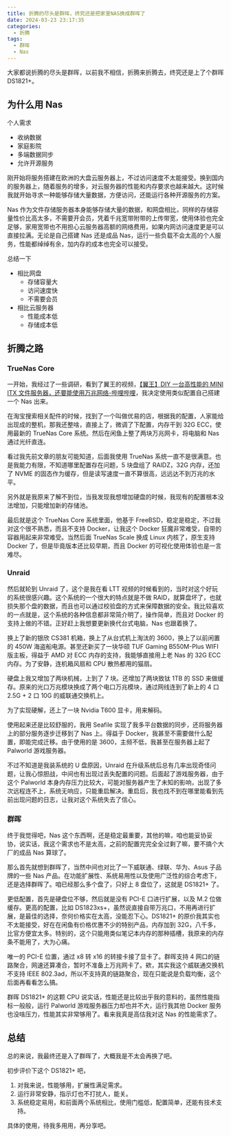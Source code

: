 ```yaml
---
title: 折腾的尽头是群晖，终究还是把家里NAS换成群晖了
date: 2024-03-23 23:17:35
categories:
  - 折腾
tags:
  - 群晖
  - Nas
---
```


大家都说折腾的尽头是群晖，以前我不相信，折腾来折腾去，终究还是上了个群晖 DS1821+。

<!-- more -->

## 为什么用 Nas

个人需求

- 收纳数据
- 家庭影院
- 多端数据同步
- 允许开源服务

刚开始将服务搭建在欧洲的大盘云服务器上，不过访问速度不太能接受。换到国内的服务器上，随着服务的增多，对云服务器的性能和内存要求也越来越大。这时候我就开始寻求一种能够存储大量数据，方便访问，还能运行各种开源服务的方案。

Nas 作为文件存储服务器本身能够存储大量的数据，和网盘相比，同样的存储容量性价比高太多，不需要开会员，凭着千兆宽带附带的上传带宽，使用体验也完全足够，家用宽带也不用担心云服务器高额的网络费用，如果内网访问速度更是可以直接拉满。无论是自己搭建 Nas 还是成品 Nas，运行一些负载不会太高的个人服务，性能都绰绰有余，加内存的成本也完全可以接受。

总结一下

- 相比网盘
  - 存储容量大
  - 访问速度快
  - 不需要会员
- 相比云服务器
  - 性能成本低
  - 存储成本低

## 折腾之路

### TrueNas Core

一开始，我经过了一些调研，看到了翼王的视频，[【翼王】DIY 一台高性能的 MINI ITX 文件服务器，还要能使用万兆网络-哔哩哔哩](https://b23.tv/ZlVlpGE)，我决定使用类似配置自己搭建一个 Nas 出来。

在淘宝搜索相关配件的时候，找到了一个叫做优易的店，根据我的配置，人家能给出现成的整机，那我还整啥，直接上了，微调了下配置，内存干到 32G ECC，使用最新的 TrueNas Core 系统。然后在闲鱼上整了两块万兆网卡，将电脑和 Nas 通过光纤直连。

看过我先前文章的朋友可能知道，后面我使用 TrueNas 系统一直不是很满意。也是我能力有限，不知道哪里配置存在问题，5 块盘组了 RAIDZ，32G 内存，还加了 NVME 的固态作为缓存，但是读写速度一直不算很高，远远达不到万兆的水平。

另外就是我原来了解不到位，当我发现我想增加硬盘的时候，我现有的配置根本没法增加，只能增加新的存储池。

最后就是这个 TrueNas Core 系统里面，他基于 FreeBSD，稳定是稳定，不过我对这个很不熟悉，而且不支持 Docker，让我这个 Docker 狂魔非常难受，自带的容器用起来非常难受。当然后面 TrueNas Scale 换成 Linux 内核了，原生支持 Docker 了，但是毕竟版本还比较早期，而且 Docker 的可视化使用体验也是一言难尽。

### Unraid

然后就轮到 Unraid 了，这个是我在看 LTT 视频的时候看到的，当时对这个好玩的系统很感兴趣。这个系统的一个很大的特点就是不做 RAID，就算盘坏了，也就损失那个盘的数据，而且也可以通过校验盘的方式来保障数据的安全。我比较喜欢的一点就是，这个系统的各种信息都非常简介明了，操作简单，而且对 Docker 的支持上做的不错。正好赶上我想要更新换代台式电脑，Nas 也跟着换了。

换上了新的银欣 CS381 机箱，换上了从台式机上淘汰的 3600，换上了以前闲置的 450W 海盗船电源。甚至还新买了一块华硕 TUF Gaming B550M-Plus WIFI 版主板，得益于 AMD 对 ECC 内存的支持，我能够直接用上老 Nas 的 32G ECC 内存。为了安静，连机箱风扇和 CPU 散热都用的猫扇。

硬盘上我又增加了两块机械，上到了 7 块。还增加了两块致钛 1TB 的 SSD 来做缓存。原来的光口万兆模块换成了两个电口万兆模块，通过网线连到了新上的 4 口 2.5G + 2 口 10G 的威联通交换机上。

为了实现硬解，还上了一块 Nvidia T600 显卡，用来解码。

使用起来还是比较舒服的，我用 Seafile 实现了我多平台数据的同步，还将服务器上的部分服务逐步迁移到了 Nas 上。得益于 Docker，我甚至不需要做什么配置，即能完成迁移。由于使用的是 3600，主频不低，我甚至在服务器上起了 Palworld 游戏服务器。

不过不知道是我装系统的 U 盘原因，Unraid 在升级系统后总有几率出现奇怪问题，让我心惊胆战，中间也有出现过丢失配置的问题。后面起了游戏服务器，由于这个 Palworld 本身内存压力比较大，可能对服务器产生了未知的影响，出现了多次远程连不上，系统无响应，只能重启解决。重启后，我也找不到在哪里能看到先前出现问题的日志，让我对这个系统失去了信心。

### 群晖

终于我觉得吧，Nas 这个东西啊，还是稳定最重要，其他的嘛，咱也能妥协妥协，说实话，我这个需求也不是太高，之前的配置完完全全过剩了嘛，要不搞个大厂的成品 Nas 算球了。

那么首先就想到群晖了，当然中间也对比了一下威联通、绿联、华为、Asus 子品牌的一些 Nas 产品。在功能扩展性、系统易用性以及使用广泛性的综合考虑下，还是选择群晖了。咱已经那么多个盘了，只好上 8 盘位了，这就是 DS1821+ 了。

更低配置，首先是硬盘位不够，然后就是没有 PCI-E 口进行扩展，以及 M.2 位做缓存。更高的配置，比如 DS1823xs+，虽然说直接自带万兆口，不用再进行扩展，是最佳的选择，奈何价格实在太高，没能忍下心。DS1821+ 的原价我其实也不太能接受，好在在闲鱼有价格优惠不少的特别产品，内存加到 32G，八千多，比官方便宜太多。特别的，这个只能用类似笔记本内存的那种插槽，我原来的内存条不能用了，大为心痛。

唯一的 PCI-E 位置，通过 x8 转 x16 的转接卡接了显卡了。群晖支持 4 网口的链路聚合，网速还算凑合，暂时不准备上万兆网卡了。欸，其实我这个威联通交换机不支持 IEEE 802.3ad，所以不支持真的链路聚合，现在只能说是负载均衡，这个后面再看看怎么搞。

群晖 DS1821+ 的这颗 CPU 说实话，性能还是比较出乎我的意料的，虽然性能指标一般般，运行 Palworld 游戏服务器压力却也并不大，运行我其他 Docker 服务也没啥压力，性能其实非常够用了。看来我真是高估我对这 Nas 的性能需求了。

## 总结

总的来说，我最终还是入了群晖了，大概我是不太会再换了吧。

初步评价下这个 DS1821+ 吧，

1. 对我来说，性能够用，扩展性满足需求。
2. 运行非常安静，指示灯也不打扰人，能关。
3. 系统稳定易用，和前面两个系统相比，使用门槛低，配置简单，还能有技术支持。

具体的使用，待我多用用，再分享吧。
